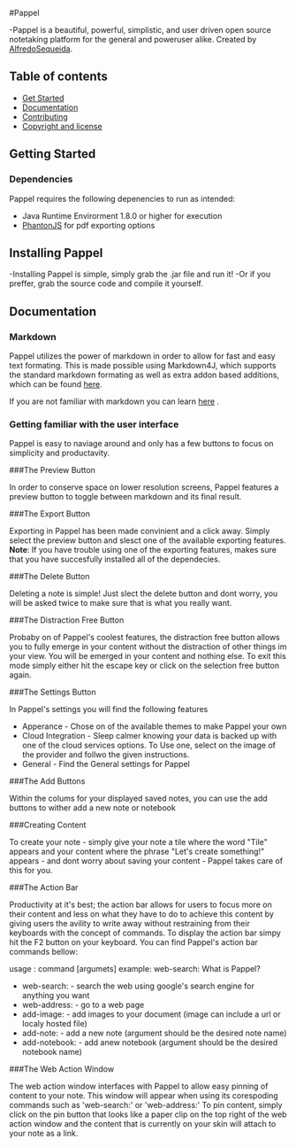 #Pappel


-Pappel is a beautiful, powerful, simplistic, and user driven open source notetaking platform for the general and poweruser alike. Created by
[AlfredoSequeida](http://alfredosequeida.wix.com/alfredosequeida).

## Table of contents

- [Get Started](#get-started)
- [Documentation](#documentation)
- [Contributing](#contributing)
- [Copyright and license](#copyright-and-license)

## Getting Started

### Dependencies 
Pappel requires the following depenencies to run as intended: 

- Java Runtime Envirorment 1.8.0 or higher for execution
- [PhantonJS](https://github.com/ariya/phantomjs) for pdf exporting options

## Installing Pappel
-Installing Pappel is simple, simply grab the .jar file and run it!
-Or if you preffer, grab the source code and compile it yourself. 

## Documentation

### Markdown
Pappel utilizes the power of markdown in order to allow for fast and easy text formating. This is made possible using Markdown4J, which supports the standard markdown formating as well as extra addon based additions, which can be found [here](https://code.google.com/archive/p/markdown4j/).

If you are not familiar with markdown you can learn [here](http://daringfireball.net/projects/markdown/syntax)
.


### Getting familiar with the user interface 

Pappel is easy to naviage around and only has a few buttons to focus on 
simplicity and productavity. 

###The Preview Button

In order to conserve space on lower resolution screens, Pappel features a preview button to toggle between markdown and its final result. 

###The Export Button 

Exporting in Pappel has been made convinient and a click away. Simply select the preview button and slesct one of the available exporting features. **Note**: If you have trouble using one of the exporting features, makes sure that you have succesfully installed all of the dependecies.

###The Delete Button

Deleting a note is simple! Just slect the delete button and dont worry, you will be asked twice to make sure that is what you really want. 

###The Distraction Free Button

Probaby on of Pappel's coolest features, the distraction free button allows you to fully emerge in your content without the distraction of other things im your view. You will be emerged in your content and nothing else. To exit this mode simply either hit the escape key or click on the selection free button again.

###The Settings Button

In Pappel's settings you will find the following features

- Apperance - Chose on of the available themes to make Pappel your own
- Cloud Integration - Sleep calmer knowing your data is backed up with one of the cloud services options. To Use one, select on the image of the provider and follwo the given instructions.
- General - Find the General settings for Pappel

###The Add Buttons

Within the colums for your displayed saved notes, you can use the add buttons to wither add a new note or notebook

###Creating Content

To create your note - simply give your note a tile where the word "Tile" appears and your content where the phrase "Let's create something!" appears - and dont worry about saving your content - Pappel takes care of this for you.

###The Action Bar

Productivity at it's best; the action bar allows for users to focus more on their content and less on what they have to do to achieve this content by giving users the avility to write away without
restraining from their keyboards with the concept of commands. To display the action bar simpy hit the F2 button on your keyboard. You can find Pappel's action bar commands bellow:

usage : command [argumets]
example: web-search: What is Pappel? 

- web-search: - search the web using google's search engine for anything you want
- web-address: - go to a web page 
- add-image: - add images to your document (image can include a url or localy hosted file)
- add-note: - add a new note (argument should be the desired note name) 
- add-notebook: - add  anew notebook (argument should be the desired notebook name) 

###The Web Action Window 

The web action window interfaces with Pappel to allow easy pinning of content to your note. This window will appear when using its corespoding commands such as 'web-search:' or 'web-address:' To pin content, simply click on the pin button that looks like a paper clip on the top right of the web action window and the content that is currently on your skin will attach to your note as a link.
